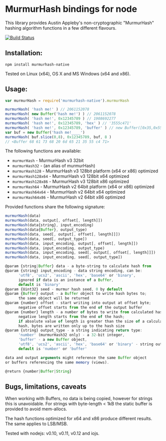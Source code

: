 MurmurHash bindings for node
============================

This library provides Austin Appleby's non-cryptographic "MurmurHash" hashing algorithm functions in a few different flavours.

[![Build Status][BS img]][Build Status]


Installation:
-------------

```
npm install murmurhash-native
```

Tested on Linux (x64), OS X and MS Windows (x64 and x86).


Usage:
------

```js
var murmurHash = require('murmurhash-native').murmurHash

murmurHash( 'hash me!' ) // 2061152078
murmurHash( new Buffer('hash me!') ) // 2061152078
murmurHash( 'hash me!', 0x12345789 ) // 1908692277
murmurHash( 'hash me!', 0x12345789, 'hex' ) // '3555c471'
murmurHash( 'hash me!', 0x12345789, 'buffer' ) // new Buffer([0x35,0x55,0xc4,0x71])
var buf = new Buffer('hash me!____')
murmurHash( buf.slice(0,8), 0x12345789, buf, 8 )
// <Buffer 68 61 73 68 20 6d 65 21 35 55 c4 71>
```

The following functions are available:

* `murmurHash`       - MurmurHash v3 32bit
* `murmurHash32`     - (an alias of murmurHash)
* `murmurHash128`    - MurmurHash v3 128bit platform (x64 or x86) optimized 
* `murmurHash128x64` - MurmurHash v3 128bit x64 optimized
* `murmurHash128x86` - MurmurHash v3 128bit x86 optimized
* `murmurHash64`     - MurmurHash v2 64bit platform (x64 or x86) optimized
* `murmurHash64x64`  - MurmurHash v2 64bit x64 optimized
* `murmurHash64x86`  - MurmurHash v2 64bit x86 optimized

Provided functions share the following signature:

```js
murmurHash(data)
murmurHash(data, output[, offset[, length]])
murmurHash(data{string}, input_encoding)
murmurHash(data{Buffer}, output_type)
murmurHash(data, seed[, output[, offset[, length]]])
murmurHash(data, seed[, output_type])
murmurHash(data, input_encoding, output[, offset[, length]])
murmurHash(data, input_encoding, output_type)
murmurHash(data, input_encoding, seed[, output[, offset[, length]]])
murmurHash(data, input_encoding, seed[, output_type])

@param {string|Buffer} data - a byte-string to calculate hash from
@param {string} input_encoding - data string encoding, can be:
      'utf8', 'ucs2', 'ascii', 'hex', 'base64' or 'binary',
      ignored if data is an instance of a Buffer,
      default is 'binary'
@param {Uint32} seed - murmur hash seed, 0 by default
@param {Buffer} output - a Buffer object to write hash bytes to;
      the same object will be returned
@param {number} offset - start writing into output at offset byte;
      negative offset starts from the end of the output buffer
@param {number} length - a number of bytes to write from calculated hash;
      negative length starts from the end of the hash;
      if absolute value of length is greater than the size of a calculated
      hash, bytes are written only up to the hash size
@param {string} output_type - a string indicating return type:
      'number' (murmurHash32 only) - a 32-bit integer,
      'buffer' - a new Buffer object,
      'utf8', 'ucs2', 'ascii', 'hex', 'base64' or 'binary' - string output,
      default is 'number' or 'buffer'

data and output arguments might reference the same Buffer object
or buffers referencing the same memory (views).

@return {number|Buffer|String}
```


Bugs, limitations, caveats
--------------------------
When working with Buffers, no data is being copied, however for strings this is unavoidable.
For strings with byte-length < 1kB the static buffer is provided to avoid mem-allocs.

The hash functions optimized for x64 and x86 produce different results. The same applies to LSB/MSB.

Tested with nodejs: v0.10, v0.11, v0.12 and iojs.

[Build Status]: https://travis-ci.org/royaltm/node-murmurhash-native
[BS img]: https://travis-ci.org/royaltm/node-murmurhash-native.svg
